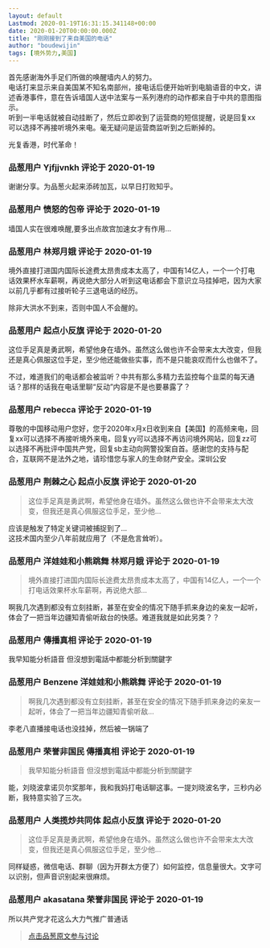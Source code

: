 ```yaml
---
layout: default
Lastmod: 2020-01-19T16:31:15.341148+00:00
date: 2020-01-20T00:00:00.000Z
title: "刚刚接到了来自美国的电话"
author: "boudewijin"
tags: [境外势力,美国]
---
```


首先感谢海外手足们所做的唤醒墙内人的努力。  
电话打来显示来自美国某不知名南部州，接电话后便开始听到电脑语音的中文，讲述香港事件，意在告诉墙国人送中法案与一系列港府的动作都来自于中共的意图指示。  
听到一半电话就被自动挂断了，然后立即收到了运营商的短信提醒，说是回复xx可以选择不再接听境外来电。毫无疑问是运营商监听到之后断掉的。  
  
光复香港，时代革命！

            
### 品葱用户 **Yjfjjvnkh** 评论于 2020-01-19
        
谢谢分享。为品葱火起来添砖加瓦，以早日打败知乎。
        


            
### 品葱用户 **愤怒的包帝** 评论于 2020-01-19
        
墙国人实在很难唤醒,要多出点故宫加速女才有作用...
        


            
### 品葱用户 **林郑月娥** 评论于 2020-01-19
        
境外直接打进国内国际长途费太昂贵成本太高了，中国有14亿人，一个一个打电话效果杯水车薪啊，再说绝大部分人听到这电话都会下意识立马挂掉吧，因为大家以前几乎都有过接听轮子三退电话的经历。  
  
除非大洪水不到来，否则中国人不会醒的。
        


            
### 品葱用户 **起点小反旗** 评论于 2020-01-20
        
这位手足真是勇武啊，希望他身在墙外。虽然这么做也许不会带来太大改变，但我还是真心佩服这位手足，至少他还能做些实事，而不是只能哀叹而什么也做不了。  
  
不过，难道我们的电话都会被监听？中共有那么多精力去监控每个韭菜的每天通话？那样的话我在电话里聊“反动”内容是不是也要暴露了？
        


            
### 品葱用户 **rebecca** 评论于 2020-01-19
        
尊敬的中国移动用户您好，您于2020年x月x日收到来自【美国】的高频来电，回复xx可以选择不再接听境外来电，回复yy可以选择不再访问境外网站，回复zz可以选择不再批评中国共产党，回复sb主动向网警投案自首。感谢您的支持与配合，互联网不是法外之地，请珍惜您与家人的生命财产安全。深圳公安
        


            
### 品葱用户 **荆棘之心 起点小反旗** 评论于 2020-01-20
        
> 这位手足真是勇武啊，希望他身在墙外。虽然这么做也许不会带来太大改变，但我还是真心佩服这位手足，至少他...

  
应该是触发了特定关键词被捕捉到了...  
这技术国内至少八年前就应用了（不是危言耸听）。
        


            
### 品葱用户 **洋娃娃和小熊跳舞 林郑月娥** 评论于 2020-01-19
        
> 境外直接打进国内国际长途费太昂贵成本太高了，中国有14亿人，一个一个打电话效果杯水车薪啊，再说绝大部...

  
啊我几次遇到都没有立刻挂断，甚至在安全的情况下随手抓来身边的亲友一起听，体会了一把当年边疆知青偷听敌台的快感。难道我就是如此另类？？
        


            
### 品葱用户 **傳播真相** 评论于 2020-01-19
        
我早知能分析語音 但沒想到電話中都能分析到關鍵字
        


            
### 品葱用户 **Benzene 洋娃娃和小熊跳舞** 评论于 2020-01-19
        
> 啊我几次遇到都没有立刻挂断，甚至在安全的情况下随手抓来身边的亲友一起听，体会了一把当年边疆知青偷听敌...

  
李老八直播接电话也没挂掉，然后被一锅端了
        


            
### 品葱用户 **荣誉非国民 傳播真相** 评论于 2020-01-19
        
> 我早知能分析語音 但沒想到電話中都能分析到關鍵字

  
  
能，刘晓波拿诺贝尔奖那年，我和我妈打电话聊这事。一提刘晓波名字，三秒内必断，我特意实验了三次。
        


            
### 品葱用户 **人类揽炒共同体 起点小反旗** 评论于 2020-01-20
        
> 这位手足真是勇武啊，希望他身在墙外。虽然这么做也许不会带来太大改变，但我还是真心佩服这位手足，至少他...

  
同样疑惑，微信电话、群聊（因为开群太方便了）如何监控，信息量很大。文字可以识别，但声音识别起来很麻烦。
        


            
### 品葱用户 **akasatana 荣誉非国民** 评论于 2020-01-19
        
所以共产党才花这么大力气推广普通话
        



> [点击品葱原文参与讨论](https://pincong.rocks/article/12528)

